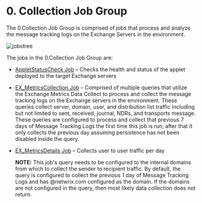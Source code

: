 # 0. Collection Job Group

The 0.Collection Job Group is comprised of jobs that process and analyze the message tracking logs
on the Exchange Servers in the environment.

![jobstree](/img/versioned_docs/enterpriseauditor_11.6/enterpriseauditor/admin/hostmanagement/jobstree.webp)

The jobs in the 0.Collection Job Group are:

- [AppletStatusCheck Job](/versioned_docs/enterpriseauditor_11.6/enterpriseauditor/solutions/exchange/hubmetrics/collection/appletstatuscheck.md)
  – Checks the health and status of the applet deployed to the target Exchange servers
- [EX_MetricsCollection Job](/versioned_docs/enterpriseauditor_11.6/enterpriseauditor/solutions/exchange/hubmetrics/collection/ex_metricscollection.md)
  – Comprised of multiple queries that utilize the Exchange Metrics Data Collect to process and
  collect the message tracking logs on the Exchange servers in the environment. These queries
  collect server, domain, user, and distribution list traffic including but not limited to sent,
  received, journal, NDRs, and transports message. These queries are configured to process and
  collect that previous 7 days of Message Tracking Logs the first time this job is run, after that
  it only collects the previous day assuming persistence has not been disabled inside the query.
- [EX_MetricsDetails Job](/versioned_docs/enterpriseauditor_11.6/enterpriseauditor/solutions/exchange/hubmetrics/collection/ex_metricsdetails.md)
  – Collects user to user traffic per day

    **NOTE:** This job's query needs to be configured to the internal domains from which to collect
    the sender to recipient traffic. By default, the query is configured to collect the previous 1
    day of Message Tracking Logs and has @netwrix.com configured as the domain. If the domains are
    not configured in the query, then most likely data collection does not return.
